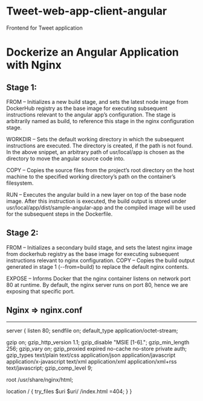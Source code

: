 # Tweet-web-app-client-angular

Frontend for Tweet application

# Dockerize an Angular Application with Nginx

## Stage 1:

FROM – Initializes a new build stage, and sets the latest node image from DockerHub registry as the base image for executing subsequent instructions relevant to the angular app’s configuration. The stage is arbitrarily named as build, to reference this stage in the nginx configuration stage.

WORKDIR – Sets the default working directory in which the subsequent instructions are executed. The directory is created, if the path is not found. In the above snippet, an arbitrary path of usr/local/app is chosen as the directory to move the angular source code into.

COPY – Copies the source files from the project’s root directory on the host machine to the specified working directory’s path on the container’s filesystem.

RUN – Executes the angular build in a new layer on top of the base node image. After this instruction is executed, the build output is stored under usr/local/app/dist/sample-angular-app and the compiled image will be used for the subsequent steps in the Dockerfile.

## Stage 2:

FROM – Initializes a secondary build stage, and sets the latest nginx image from dockerhub registry as the base image for executing subsequent instructions relevant to nginx configuration.
COPY – Copies the build output generated in stage 1 (--from=build) to replace the default nginx contents.

EXPOSE – Informs Docker that the nginx container listens on network port 80 at runtime. By default, the nginx server runs on port 80, hence we are exposing that specific port.

## Nginx => nginx.conf

---

server {
listen 80;
sendfile on;
default_type application/octet-stream;

gzip on;
gzip_http_version 1.1;
gzip_disable "MSIE [1-6]\.";
gzip_min_length 256;
gzip_vary on;
gzip_proxied expired no-cache no-store private auth;
gzip_types text/plain text/css application/json application/javascript application/x-javascript text/xml application/xml application/xml+rss text/javascript;
gzip_comp_level 9;

root /usr/share/nginx/html;

location / {
try_files $uri $uri/ /index.html =404;
}
}
